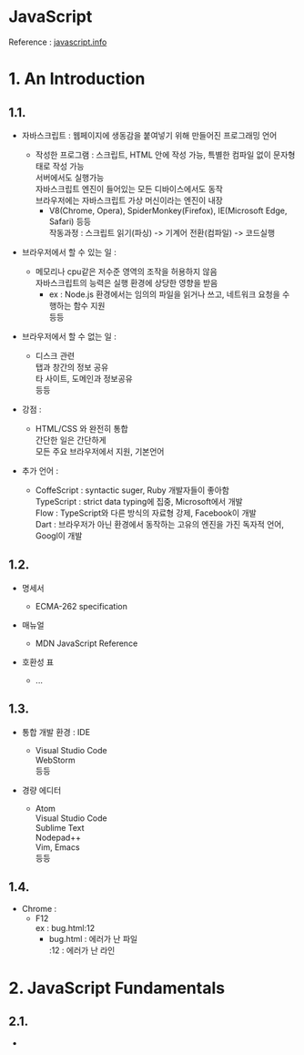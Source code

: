 JavaScript
===
Reference : [javascript.info](javascript.info "javascript.info")  

# 1. An Introduction
## 1.1. 
* 자바스크립트 : 웹페이지에 생동감을 붙여넣기 위해 만들어진 프로그래밍 언어  
    * 작성한 프로그램 : 스크립트, HTML 안에 작성 가능, 특별한 컴파일 없이 문자형태로 작성 가능  
    서버에서도 실행가능  
    자바스크립트 엔진이 들어있는 모든 디바이스에서도 동작  
    브라우저에는 자바스크립트 가상 머신이라는 엔진이 내장  
        * V8(Chrome, Opera), SpiderMonkey(Firefox), IE(Microsoft Edge, Safari) 등등  
        작동과정 : 스크립트 읽기(파싱) -> 기계어 전환(컴파일) -> 코드실행  
    
* 브라우저에서 할 수 있는 일 :  
    * 메모리나 cpu같은 저수준 영역의 조작을 허용하지 않음  
    자바스크립트의 능력은 실행 환경에 상당한 영향을 받음  
        * ex : Node.js 환경에서는 임의의 파일을 읽거나 쓰고, 네트워크 요청을 수행하는 함수 지원  
    등등  

* 브라우저에서 할 수 없는 일 :  
    * 디스크 관련  
    탭과 창간의 정보 공유  
    타 사이트, 도메인과 정보공유  
    등등  
    
* 강점 :  
    * HTML/CSS 와 완전히 통합  
    간단한 일은 간단하게  
    모든 주요 브라우저에서 지원, 기본언어  

* 추가 언어 :  
    * CoffeScript : syntactic suger, Ruby 개발자들이 좋아함  
    TypeScript : strict data typing에 집중, Microsoft에서 개발  
    Flow : TypeScript와 다른 방식의 자료형 강제, Facebook이 개발  
    Dart : 브라우저가 아닌 환경에서 동작하는 고유의 엔진을 가진 독자적 언어, Googl이 개발  

## 1.2.
* 명세서  
    * ECMA-262 specification  

* 매뉴얼  
    * MDN JavaScript Reference  

* 호환성 표  
    * ...  

## 1.3.
* 통합 개발 환경 : IDE  
    * Visual Studio Code  
    WebStorm  
    등등  

* 경량 에디터  
    * Atom  
    Visual Studio Code  
    Sublime Text  
    Nodepad++  
    Vim, Emacs  
    등등  

## 1.4.
* Chrome :  
    * F12  
    ex : bug.html:12  
        * bug.html : 에러가 난 파일  
        :12 : 에러가 난 라인  

# 2. JavaScript Fundamentals
## 2.1.
* <script> 태그를 이용하여 HTML 문서 대부분의 위치에 삽입 가능  
```html
<!DOCTYPE HTML>
<html>
    <body>
        <p>스크립트 전</p>

        <script>
            alert('Hello, world!');
        </script>

        <p>스크립트 후</p>
    <body>
</html>
```

* 모던 마크업  
    * type속성 : <script type=...>  
        * 이젠 타입명시가 필수가 아니고, 속성의 의미가 바뀜  
    * language속성 : <script language=...>  
        * 현재 사용중인 스크립트 언어를 나타냄. 의미가 퇴화  
    * 스크립트 전후 주석  
        * <script>를 태그처리 할 수 있으므로, 요즘은 사용하지 않음  

* 외부 스크립트  
src 속성을 사용하여 HTML에 삽입
```html
<script src="/path/to/script.js"></script>
```

* URL전체를 속성으로 사용가능
```html
<script src="https://example.com/example.js"></script>
```

* 복수의 스크립트 삽입
```html
<script src="/example1.js"></script>
<script src="/example2.js"></script>
```

* 주의 :  
    * src 속성이 있으면 태그 내부의 코드는 무시  
    HTML 안에 직접 스크립트 코드를 작성하는 방식은 코드가 간단할때만 사용

## 2.2.
* 암시적 세미콜론, 세미콜론 자동 삽입을 지원하지만 가능하면 C처럼 줄마다 세미콜론
* no error
```js
alert('Hello')
alert('World')
```
* error
```js
alert("error")
[1, 2].forEach(alert)
```

* 주석  
```js
// single line

/*
multiple lines
*/
```

## 2.3.
* "use strict" or 'use strict'
    * ES5에서 기존 기능을 변경한 효과가 활성화되게 함  
    클래스나 모듈에 기본탑재 되어있어 둘 다 안쓰는 경우에만 사용해도 됨

## 2.4.
* 변수 : let 으로 정의  
```js
let message;
message = 'Hello';

let message2 = 'world';
let message3 = 'yo', message4 = 'yoyo';  // 가능은 하지만 권장하지는 않음

var old = 'old';  // 오래된 방식으로 오래된 스크립트에서 보이기도 함

let message = 'yoyoyo';  // 에러 : 선언을 두번이상 할경우 에러발생
```

* 변수명
```js
let abc123;  // 문자, 숫자
let $, _;  // 기호 $ _ 까지만 사용가능
let 1abc;  // 숫자로는 시작 불가
```

* 상수
```js
const myBirthday = '41.13.5213';  // let 대신 const 사용
const COLOR_RED = '#F00';  // 대문자 상수는 대문자와 밑줄로 구성
```

## 2.5.
* 동적 타입 : 변수의 타입을 언제든지 바꿀 수 있음  

* 숫자형 : 정수, 부동소수점 숫자, 특수 숫자 값
```js
// 특수 숫자 값들
alert(1 / 0);  // Infinity
alert(Infinity);  // also Infinity
alert("text" / 2);  // NaN, Not a Number : 부정확하거나 정의되지 않은 수학연산결과
```

* BigInt : 길이 상관없이 정수를 나타냄
```js
const bigInt = 1234567890n;  // 끝에 n을 붙임
```

* 문자형
```js
let str = "Hello";  // " "
let str2 = 'World';  // ' '
let phrase = `text and embed ${str}`;  // ` ` 엠베드를 포함가능
```

* Boolean형
```js
let amIHungry = true;
let yo = false;
```

* null : 별도의 자료형  
    * 타 언어의 null과 성격이 다름
    값이 비어있다, 알 수 없다, 존재하지 않는다 를 나타내는데에 사용
```js
let age = null;
```

```js
어차피 웹사이트에 있는 내용을 토대로 공부를 하는거고
사실상 내용 복붙이랑 큰 차이가 없는데
텍스트로 정리할 이유가 있나..?

그냥 ./codes/_notes/ 에 코드화 해서 정리해놓고
정확하거나 자세한게 궁금하면 레퍼런스로 찾아가거나 검색하는 방식으로 전환하는게 어떤지 고민중
```





# 3. Code Quality
# 4. Objects: The Basics
# 5. Data Types
# 6. Advanced Working With Functions
# 7. Object Properties Configuration
# 8. Prototypes, Inheritance
# 9. Classes
# 10. Error Handling
# 11. Promises, async/await
# 12. Generators, Advanced Iteration
# 13. Modules
# 14. Miscellaneous